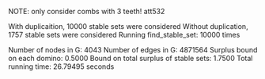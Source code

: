 NOTE: only consider combs with 3 teeth! 
att532

With duplicaition, 10000 stable sets were considered 
Without duplication, 1757 stable sets were considered 
Running find_stable_set: 10000 times 

Number of nodes in G: 4043 
Number of edges in G: 4871564 
Surplus bound on each domino: 0.5000 
Bound on total surplus of stable sets: 1.7500 
Total running time: 26.79495 seconds